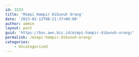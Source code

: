 ```yaml
---
id: 3333
title: 'Mimpi Hampir Dibunuh Orang'
date: '2023-02-13T08:21:37+00:00'
author: admin
layout: post
guid: 'https://bos.awn.biz.id/mimpi-hampir-dibunuh-orang/'
permalink: /mimpi-hampir-dibunuh-orang/
categories:
    - Uncategorized
---
```


